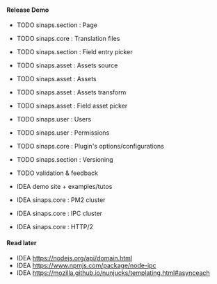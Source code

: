 #### Release Demo
- TODO sinaps.section : Page
- TODO sinaps.core : Translation files
- TODO sinaps.section : Field entry picker
- TODO sinaps.asset : Assets source
- TODO sinaps.asset : Assets
- TODO sinaps.asset : Assets transform
- TODO sinaps.asset : Field asset picker
- TODO sinaps.user : Users
- TODO sinaps.user : Permissions
- TODO sinaps.core : Plugin's options/configurations
- TODO sinaps.section : Versioning

- TODO validation & feedback
- IDEA demo site + examples/tutos

- IDEA sinaps.core : PM2 cluster
- IDEA sinaps.core : IPC cluster
- IDEA sinaps.core : HTTP/2

#### Read later
- IDEA https://nodejs.org/api/domain.html
- IDEA https://www.npmjs.com/package/node-ipc
- IDEA https://mozilla.github.io/nunjucks/templating.html#asynceach
